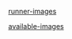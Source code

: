 [runner-images](https://github.com/actions/runner-images/tree/main/images)

[available-images](https://github.com/actions/runner-images?tab=readme-ov-file#available-images)
